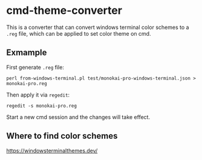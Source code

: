 # cmd-theme-converter

This is a converter that can convert windows terminal color schemes to a `.reg` file, which can be applied to set color theme on cmd.

## Exmample

First generate `.reg` file:

```plain
perl from-windows-terminal.pl test/monokai-pro-windows-terminal.json > monokai-pro.reg
```

Then apply it via `regedit`:

```plain
regedit -s monokai-pro.reg
```

Start a new cmd session and the changes will take effect.

## Where to find color schemes

<https://windowsterminalthemes.dev/>
